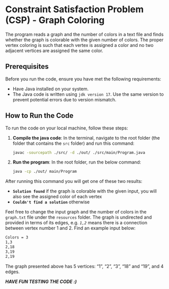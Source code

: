 # Constraint Satisfaction Problem (CSP) - Graph Coloring

The program reads a graph and the number of colors in a text file and finds whether the graph is colorable with the given number of colors. The proper vertex coloring is such that each vertex is assigned a color and no two adjacent vertices are assigned the same color.

## Prerequisites

Before you run the code, ensure you have met the following requirements:

- Have Java installed on your system.
- The Java code is written using `jdk version 17`. Use the same version to prevent potential errors due to version mismatch.

## How to Run the Code

To run the code on your local machine, follow these steps:

1. **Compile the java code**:
   In the terminal, navigate to the root folder (the folder that contains the `src` folder) and run this command:
   ```sh
   javac -sourcepath ./src/ -d ./out/ ./src/main/Program.java
   ```
2. **Run the program**:
   In the root folder, run the below command:
   ```sh
   java -cp ./out/ main/Program
   ```
  
  After running this command you will get one of these two results:
  - **`Solution found`** if the graph is colorable with the given input, you will also see the assigned color of each vertex
  - **`Couldn't find a solution`** otherwise

Feel free to change the input graph and the number of colors in the `graph.txt` file under the `resources` folder. The graph is undirected and provided in terms of its edges, e.g. *`1,2`* means there is a connection between vertex number 1 and 2. Find an example input below:

``` sh
Colors = 3
1,3 
2,18 
3,19 
2,19
```
The graph presented above has 5 vertices: “1”, “2”, “3”, “18” and “19”, and 4 edges.

***HAVE FUN TESTING THE CODE :)***
